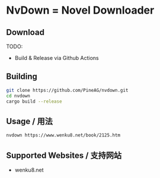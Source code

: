 # NvDown = Novel Downloader

## Download

TODO:
- Build & Release via Github Actions 

## Building

```bash
git clone https://github.com/PineAG/nvdown.git
cd nvdown
cargo build --release
```

## Usage / 用法

```bash
nvdown https://www.wenku8.net/book/2125.htm
```

## Supported Websites / 支持网站

- wenku8.net

